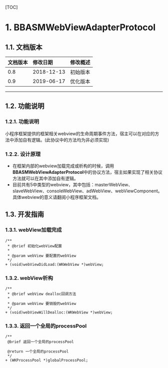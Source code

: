 [TOC]

# 1. BBASMWebViewAdapterProtocol
## 1.1. 文档版本

|文档版本|修改日期|修改概述|
|:--|:--|:--|
|0.8|2018-12-13|初始版本|
|0.9|2019-06-17|优化版本|

--------------------------
## 1.2. 功能说明


### 1.2.1. 功能说明

小程序框架提供的框架相关webview的生命周期事件方法，宿主可以在对应的方法中添加自有逻辑。(此协议中的方法均为非必须实现)

### 1.2.2. 设计原理

+ 在框架内部的webview加载完成或析构的时候，调用**BBASMWebViewAdapterProtocol**中的协议方法，宿主如果实现了相关协议方法就可以在其中添加自有逻辑。
+ 目前共有5中类型的webview，其中包括：masterWebView、slaveWebView、consoleWebView、adWebView、webViewComponent。具体webview的意义请翻阅小程序框架文档。

 
## 1.3. 开发指南

### 1.3.1. webView加载完成

```
/**
 * @brief 初始化webView配置
 *
 * @param webView 要配置的webView
 */
+ (void)webViewDidLoad:(WKWebView *)webView;
```

### 1.3.2. webView析构

```
/**
 * @brief webView dealloc回调方法
 *
 * @param webView 要销毁的webView
 */
+ (void)webViewWillDealloc:(WKWebView *)webView;
```

### 1.3.3. 返回一个全局的processPool

```
/**
 @brief 返回一个全局的processPool

 @return 一个全局的processPool
 */
+ (WKProcessPool *)globalProcessPool;
```
